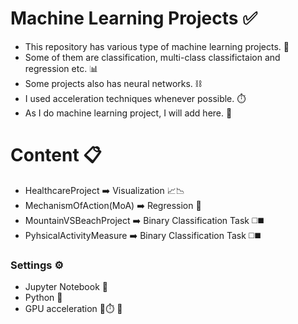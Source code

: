 # Machine Learning Projects ✅
- This repository has various type of machine learning projects. 🤖
- Some of them are classification, multi-class classifictaion and regression etc. 📊
- Some projects also has neural networks. ⛓️
- I used acceleration techniques whenever possible. ⏱️
- As I do machine learning project, I will add here. 📌
# Content 📋
* HealthcareProject ➡️ Visualization 📈📉
* MechanismOfAction(MoA) ➡️ Regression 📏
* MountainVSBeachProject ➡️ Binary Classification Task ◻️◼️
* PyhsicalActivityMeasure ➡️ Binary Classification Task ◻️◼️
### Settings ⚙️
- Jupyter Notebook 📒
- Python 🐍
- GPU acceleration 🚀⏱️
🧸

